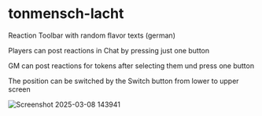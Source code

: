 # tonmensch-lacht
Reaction Toolbar with random flavor texts (german)

Players can post reactions in Chat by pressing just one button

GM can post reactions for tokens after selecting them und press one button

The position can be switched by the Switch button from lower to upper screen

![Screenshot 2025-03-08 143941](https://github.com/user-attachments/assets/1846dcfd-fba1-40c4-abee-780d6c6aca59)
